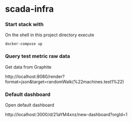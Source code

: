 # scada-infra

### Start stack with

On the shell in this project directory execute

```
docker-compose up
```

### Query test metric raw data

Get data from Graphite

http://localhost:8080/render?format=json&target=randomWalk(%22machines.test1%22)

### Default dashboard

Open default dashboard

http://localhost:3000/d/21aYM4xnz/new-dashboard?orgId=1
